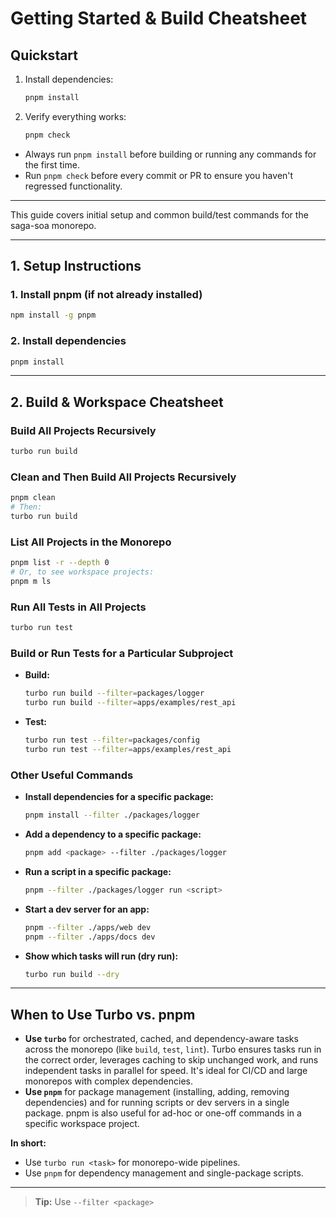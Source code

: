 # Getting Started & Build Cheatsheet

## Quickstart

1. Install dependencies:
   ```sh
   pnpm install
   ```
2. Verify everything works:
   ```sh
   pnpm check
   ```

- Always run `pnpm install` before building or running any commands for the first time.
- Run `pnpm check` before every commit or PR to ensure you haven't regressed functionality.

---

This guide covers initial setup and common build/test commands for the saga-soa monorepo.

---

## 1. Setup Instructions

### 1. Install pnpm (if not already installed)
```sh
npm install -g pnpm
```

### 2. Install dependencies
```sh
pnpm install
```

---

## 2. Build & Workspace Cheatsheet

### Build All Projects Recursively
```sh
turbo run build
```

### Clean and Then Build All Projects Recursively
```sh
pnpm clean
# Then:
turbo run build
```

### List All Projects in the Monorepo
```sh
pnpm list -r --depth 0
# Or, to see workspace projects:
pnpm m ls
```

### Run All Tests in All Projects
```sh
turbo run test
```

### Build or Run Tests for a Particular Subproject
- **Build:**
  ```sh
  turbo run build --filter=packages/logger
  turbo run build --filter=apps/examples/rest_api
  ```
- **Test:**
  ```sh
  turbo run test --filter=packages/config
  turbo run test --filter=apps/examples/rest_api
  ```

### Other Useful Commands
- **Install dependencies for a specific package:**
  ```sh
  pnpm install --filter ./packages/logger
  ```
- **Add a dependency to a specific package:**
  ```sh
  pnpm add <package> --filter ./packages/logger
  ```
- **Run a script in a specific package:**
  ```sh
  pnpm --filter ./packages/logger run <script>
  ```
- **Start a dev server for an app:**
  ```sh
  pnpm --filter ./apps/web dev
  pnpm --filter ./apps/docs dev
  ```
- **Show which tasks will run (dry run):**
  ```sh
  turbo run build --dry
  ```

---

## When to Use Turbo vs. pnpm

- **Use `turbo`** for orchestrated, cached, and dependency-aware tasks across the monorepo (like `build`, `test`, `lint`). Turbo ensures tasks run in the correct order, leverages caching to skip unchanged work, and runs independent tasks in parallel for speed. It's ideal for CI/CD and large monorepos with complex dependencies.
- **Use `pnpm`** for package management (installing, adding, removing dependencies) and for running scripts or dev servers in a single package. pnpm is also useful for ad-hoc or one-off commands in a specific workspace project.

**In short:**
- Use `turbo run <task>` for monorepo-wide pipelines.
- Use `pnpm` for dependency management and single-package scripts.

---

> **Tip:** Use `--filter <package>`
